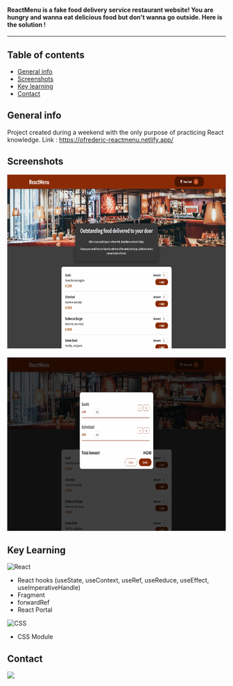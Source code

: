 #### ReactMenu is a fake food delivery service restaurant website! You are hungry and wanna eat delicious food but don't wanna go outside. Here is the solution !

---

## Table of contents

- [General info](#general-info)
- [Screenshots](#screenshots)
- [Key learning](#key-learning)
- [Contact](#contact)

## General info

Project created during a weekend with the only purpose of practicing React knowledge.
Link : https://ofrederic-reactmenu.netlify.app/

## Screenshots

<p align="center">
  <img src="./src/assets/cart.png" height="400px">
  &nbsp; &nbsp;
  <img src="./src/assets/home.png" height="400px">
</p>

## Key Learning
![React](https://img.shields.io/badge/-React-000000?style=flat-square&logo=React)

- React hooks (useState, useContext, useRef, useReduce, useEffect, useImperativeHandle)
- Fragment
- forwardRef
- React Portal

![CSS](https://img.shields.io/badge/-CSS3-1572B6?style=flat-square&logo=CSS3)

- CSS Module

## Contact
<a href="https://linkedin.com/in/oFrederic"><img src="https://img.shields.io/badge/-LinkedIn-0A66C2?style=flat-square&logo=LinkedIn"></a>

